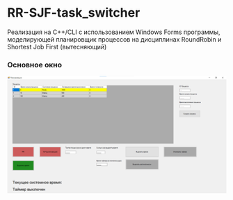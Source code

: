 # RR-SJF-task_switcher

Реализация на C++/CLI с использованием Windows Forms программы, моделирующей планировщик процессов на дисциплинах RoundRobin и Shortest Job First (вытесняющий)

### Основное окно  
![Основное окно](MainWindow.png)  
